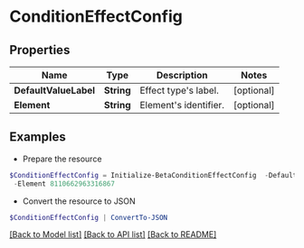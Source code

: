 # ConditionEffectConfig
## Properties

Name | Type | Description | Notes
------------ | ------------- | ------------- | -------------
**DefaultValueLabel** | **String** | Effect type&#39;s label. | [optional] 
**Element** | **String** | Element&#39;s identifier. | [optional] 

## Examples

- Prepare the resource
```powershell
$ConditionEffectConfig = Initialize-BetaConditionEffectConfig  -DefaultValueLabel Access to Remove `
 -Element 8110662963316867
```

- Convert the resource to JSON
```powershell
$ConditionEffectConfig | ConvertTo-JSON
```

[[Back to Model list]](../README.md#documentation-for-models) [[Back to API list]](../README.md#documentation-for-api-endpoints) [[Back to README]](../README.md)

